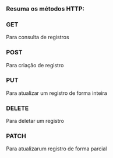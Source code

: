 ### Resuma os métodos HTTP:

### GET
Para consulta de registros

### POST
Para criação de registro

### PUT
Para atualizar um registro de forma inteira

### DELETE
Para deletar um registro

### PATCH
Para atualizarum registro de forma parcial